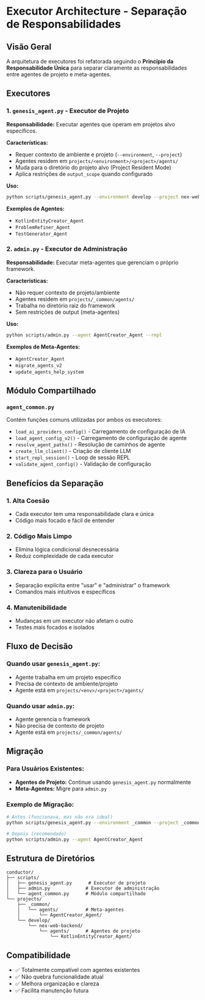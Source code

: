 # Executor Architecture - Separação de Responsabilidades

## Visão Geral

A arquitetura de executores foi refatorada seguindo o **Princípio da Responsabilidade Única** para separar claramente as responsabilidades entre agentes de projeto e meta-agentes.

## Executores

### 1. `genesis_agent.py` - Executor de Projeto

**Responsabilidade:** Executar agentes que operam em projetos alvo específicos.

**Características:**
- Requer contexto de ambiente e projeto (`--environment`, `--project`)
- Agentes residem em `projects/<environment>/<project>/agents/`
- Muda para o diretório do projeto alvo (Project Resident Mode)
- Aplica restrições de `output_scope` quando configurado

**Uso:**
```bash
python scripts/genesis_agent.py --environment develop --project nex-web-backend --agent KotlinEntityCreator_Agent --repl
```

**Exemplos de Agentes:**
- `KotlinEntityCreator_Agent`
- `ProblemRefiner_Agent`
- `TestGenerator_Agent`

### 2. `admin.py` - Executor de Administração

**Responsabilidade:** Executar meta-agentes que gerenciam o próprio framework.

**Características:**
- Não requer contexto de projeto/ambiente
- Agentes residem em `projects/_common/agents/`
- Trabalha no diretório raiz do framework
- Sem restrições de output (meta-agentes)

**Uso:**
```bash
python scripts/admin.py --agent AgentCreator_Agent --repl
```

**Exemplos de Meta-Agentes:**
- `AgentCreator_Agent`
- `migrate_agents_v2`
- `update_agents_help_system`

## Módulo Compartilhado

### `agent_common.py`

Contém funções comuns utilizadas por ambos os executores:

- `load_ai_providers_config()` - Carregamento de configuração de IA
- `load_agent_config_v2()` - Carregamento de configuração de agente
- `resolve_agent_paths()` - Resolução de caminhos de agente
- `create_llm_client()` - Criação de cliente LLM
- `start_repl_session()` - Loop de sessão REPL
- `validate_agent_config()` - Validação de configuração

## Benefícios da Separação

### 1. Alta Coesão
- Cada executor tem uma responsabilidade clara e única
- Código mais focado e fácil de entender

### 2. Código Mais Limpo
- Elimina lógica condicional desnecessária
- Reduz complexidade de cada executor

### 3. Clareza para o Usuário
- Separação explícita entre "usar" e "administrar" o framework
- Comandos mais intuitivos e específicos

### 4. Manutenibilidade
- Mudanças em um executor não afetam o outro
- Testes mais focados e isolados

## Fluxo de Decisão

### Quando usar `genesis_agent.py`:
- Agente trabalha em um projeto específico
- Precisa de contexto de ambiente/projeto
- Agente está em `projects/<env>/<project>/agents/`

### Quando usar `admin.py`:
- Agente gerencia o framework
- Não precisa de contexto de projeto
- Agente está em `projects/_common/agents/`

## Migração

### Para Usuários Existentes:
- **Agentes de Projeto:** Continue usando `genesis_agent.py` normalmente
- **Meta-Agentes:** Migre para `admin.py`

### Exemplo de Migração:
```bash
# Antes (funcionava, mas não era ideal)
python scripts/genesis_agent.py --environment _common --project _common --agent AgentCreator_Agent

# Depois (recomendado)
python scripts/admin.py --agent AgentCreator_Agent
```

## Estrutura de Diretórios

```
conductor/
├── scripts/
│   ├── genesis_agent.py      # Executor de projeto
│   ├── admin.py             # Executor de administração
│   └── agent_common.py      # Módulo compartilhado
└── projects/
    ├── _common/
    │   └── agents/          # Meta-agentes
    │       └── AgentCreator_Agent/
    └── develop/
        └── nex-web-backend/
            └── agents/      # Agentes de projeto
                └── KotlinEntityCreator_Agent/
```

## Compatibilidade

- ✅ Totalmente compatível com agentes existentes
- ✅ Não quebra funcionalidade atual
- ✅ Melhora organização e clareza
- ✅ Facilita manutenção futura
